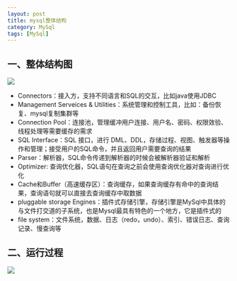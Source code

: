 ```yaml
---
layout: post
title: mysql整体结构
category: MySql
tags: [MySql]
---
```


## 一、整体结构图

![](https://yaofengdoit.github.io/assets/images/mysql/mysql-framework.png)

- Connectors：接入方，支持不同语言和SQL的交互，比如java使用JDBC
- Management Serveices & Utilities：系统管理和控制工具，比如：备份恢复、mysql复制集群等
- Connection Pool：连接池，管理缓冲用户连接、用户名、密码、权限效验、线程处理等需要缓存的需求
- SQL Interface：SQL 接口，进行 DML、DDL，存储过程、视图、触发器等操作和管理；接受用户的SQL命令，并且返回用户需要查询的结果
- Parser：解析器，SQL命令传递到解析器的时候会被解析器验证和解析
- Optimizer: 查询优化器，SQL语句在查询之前会使用查询优化器对查询进行优化
- Cache和Buffer（高速缓存区）：查询缓存，如果查询缓存有命中的查询结果，查询语句就可以直接去查询缓存中取数据
- pluggable storage Engines：插件式存储引擎，存储引擎是MySql中具体的与文件打交道的子系统，也是Mysql最具有特色的一个地方，它是插件式的
- file system：文件系统，数据、日志（redo，undo）、索引、错误日志、查询记录、慢查询等

## 二、运行过程

![](https://yaofengdoit.github.io/assets/images/mysql/mysql-run.png)
